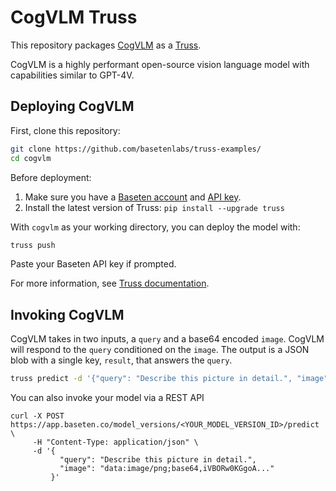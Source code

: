 # CogVLM Truss

This repository packages [CogVLM](https://github.com/THUDM/CogVLM) as a [Truss](https://truss.baseten.co/).

CogVLM is a highly performant open-source vision language model with capabilities similar to GPT-4V.

## Deploying CogVLM

First, clone this repository:

```sh
git clone https://github.com/basetenlabs/truss-examples/
cd cogvlm
```

Before deployment:

1. Make sure you have a [Baseten account](https://app.baseten.co/signup) and [API key](https://app.baseten.co/settings/account/api_keys).
2. Install the latest version of Truss: `pip install --upgrade truss`

With `cogvlm` as your working directory, you can deploy the model with:

```sh
truss push
```

Paste your Baseten API key if prompted.

For more information, see [Truss documentation](https://truss.baseten.co).

## Invoking CogVLM

CogVLM takes in two inputs, a `query` and a base64 encoded `image`. CogVLM will respond to the `query` conditioned on the `image`. The output is a JSON blob with a single key, `result`, that answers the `query`.


```sh
truss predict -d '{"query": "Describe this picture in detail.", "image": "data:image/png;base64,iVBORw0KGgoA..."}'
```

You can also invoke your model via a REST API
```
curl -X POST https://app.baseten.co/model_versions/<YOUR_MODEL_VERSION_ID>/predict \
     -H "Content-Type: application/json" \
     -d '{
           "query": "Describe this picture in detail.",
           "image": "data:image/png;base64,iVBORw0KGgoA..."
         }'
```